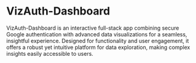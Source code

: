 # VizAuth-Dashboard
VizAuth-Dashboard is an interactive full-stack app combining secure Google authentication with advanced data visualizations for a seamless, insightful experience. Designed for functionality and user engagement, it offers a robust yet intuitive platform for data exploration, making complex insights easily accessible to users.
